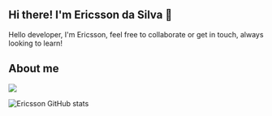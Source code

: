 ## Hi there! I'm Ericsson da Silva 👋

Hello developer, I'm Ericsson, feel free to collaborate or get in touch, always looking to learn!

## About me

[![](https://img.shields.io/badge/LinkedIn-0077B5?style=for-the-badge&logo=linkedin&logoColor=white)](https://www.linkedin.com/in/ericsson-da-silva-java-developer/)

![Ericsson GitHub stats](https://github-readme-stats.vercel.app/api?username=EricssonDaSilva-code&show_icons=true&theme=radical)
